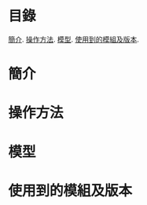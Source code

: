 # 目錄
[簡介](#簡介).
[操作方法](#操作方法).
[模型](#模型).
[使用到的模組及版本](#使用到的模組及版本).

# 簡介

# 操作方法

# 模型

# 使用到的模組及版本
